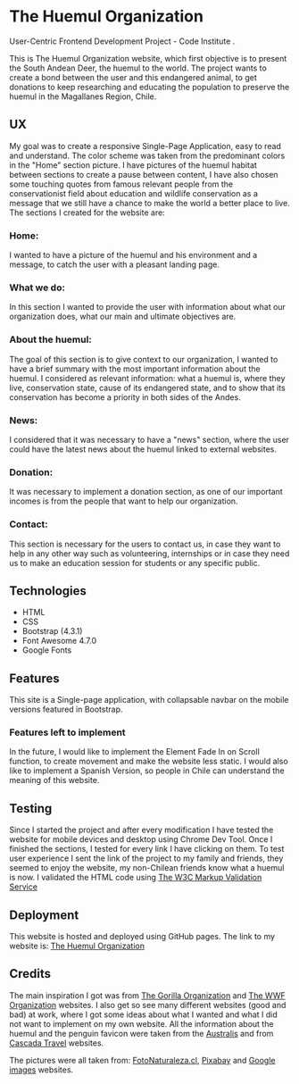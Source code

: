 # The Huemul Organization

User-Centric Frontend Development Project - Code Institute .

This is The Huemul Organization website, which first objective is to present the South Andean Deer, the huemul to the world. The project wants to create a bond between the user and this endangered animal, to get donations to keep researching and educating the population to preserve the huemul in the Magallanes Region, Chile.

## UX

My goal was to create a responsive Single-Page Application, easy to read and understand. The color scheme was taken from the predominant colors in the "Home" section picture. I have pictures of the huemul habitat between sections to create a pause between content, I have also chosen some touching quotes from famous relevant people from the conservationist field about education and wildlife conservation as a message that we still have a chance to make the world a better place to live.
The sections I created for the website are:

### Home:
I wanted to have a picture of the huemul and his environment and a message, to catch the user with a pleasant landing page.
### What we do:
In this section I wanted to provide the user with information about what our organization does, what our main and ultimate objectives are.
### About the huemul:
The goal of this section is to give context to our organization, I wanted to have a brief summary with the most important information about the huemul. I considered as relevant information: what a huemul is, where they live, conservation state, cause of its endangered state, and to show that its conservation has become a priority in both sides of the Andes.
### News:
I considered that it was necessary to have a "news" section, where the user could have the latest news about the huemul linked to external websites.
### Donation:
It was necessary to implement a donation section, as one of our important incomes is from the people that want to help our organization.
### Contact:
This section is necessary for the users to contact us, in case they want to help in any other way such as volunteering, internships or in case they need us to make an education session for students or any specific public.


## Technologies

- HTML
- CSS
- Bootstrap (4.3.1)
- Font Awesome 4.7.0
- Google Fonts


## Features
This site is a Single-page application, with collapsable navbar on the mobile versions featured in Bootstrap. 


### Features left to implement
In the future, I would like to implement the Element Fade In on Scroll function, to create movement and make the website less static. I would also like to implement a Spanish Version, so people in Chile can understand the meaning of this website.

## Testing
Since I started the project and after every modification I have tested the website for mobile devices and desktop using Chrome Dev Tool. 
Once I finished the sections, I tested for every link I have clicking on them.
To test user experience I sent the link of the project to my family and friends, they seemed to enjoy the website, my non-Chilean friends know what a huemul is now.
I validated the HTML code using [The W3C Markup Validation Service](https://validator.w3.org/)

## Deployment
This website is hosted and deployed using GitHub pages. The link to my website is: [The Huemul Organization](http://elisamunoz.github.io/the-huemul-organization/)

## Credits
The main inspiration I got was from [The Gorilla Organization](https://www.gorillas.org/) and [The WWF Organization](https://www.worldwildlife.org/) websites. I also get so see many different websites (good and bad) at work, where I got some ideas about what I wanted and what I did not want to implement on my own website.
All the information about the huemul and the penguin favicon were taken from the [Australis](https://blogpatagonia.australis.com/8-facts-chile-national-animal/) and from [Cascada Travel](https://www.cascada.travel/en/News/Huemul-Chiles-National-Animal) websites.

The pictures were all taken from: 
[FotoNaturaleza.cl](https://www.fotonaturaleza.cl/), [Pixabay](https://pixabay.com) and [Google images](https://images.google.com) websites.
